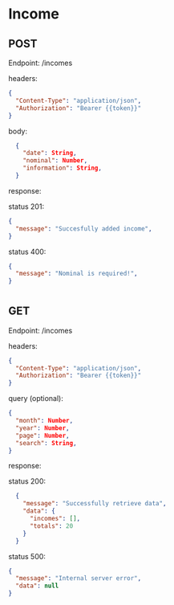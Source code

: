 # Income

## POST
Endpoint: /incomes

headers:
```json
{
  "Content-Type": "application/json",
  "Authorization": "Bearer {{token}}"
}
```

body:
```json
  {
    "date": String,
    "nominal": Number,
    "information": String,
  }
```

response:

status 201:
```json
{
  "message": "Succesfully added income",
}
```

status 400:
```json
{
  "message": "Nominal is required!",
}
```
#
## GET
Endpoint: /incomes

headers:
```json
{
  "Content-Type": "application/json",
  "Authorization": "Bearer {{token}}"
}
```

query (optional):

```json
{
  "month": Number,
  "year": Number,
  "page": Number,
  "search": String,
}
```

response:

status 200:
```json
  {
    "message": "Successfully retrieve data",
    "data": {
      "incomes": [],
      "totals": 20
    }
  }
```

status 500:
```json
{
  "message": "Internal server error",
  "data": null
}
```




